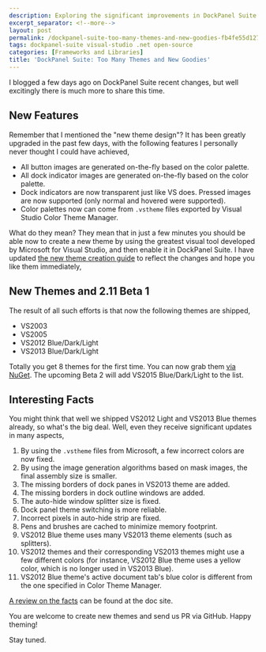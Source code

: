 ```yaml
---
description: Exploring the significant improvements in DockPanel Suite including new theme generation capabilities, on-the-fly image generation, and Visual Studio theme integration.
excerpt_separator: <!--more-->
layout: post
permalink: /dockpanel-suite-too-many-themes-and-new-goodies-fb4fe55d127e
tags: dockpanel-suite visual-studio .net open-source
categories: [Frameworks and Libraries]
title: 'DockPanel Suite: Too Many Themes and New Goodies'
---
```

I blogged a few days ago on DockPanel Suite recent changes, but well excitingly there is much more to share this time.
<!--more-->

## New Features

Remember that I mentioned the "new theme design"? It has been greatly upgraded in the past few days, with the following features I personally never thought I could have achieved,

* All button images are generated on-the-fly based on the color palette.
* All dock indicator images are generated on-the-fly based on the color palette.
* Dock indicators are now transparent just like VS does.
Pressed images are now supported (only normal and hovered were supported).
* Color palettes now can come from `.vstheme` files exported by Visual Studio Color Theme Manager.

What do they mean? They mean that in just a few minutes you should be able now to create a new theme by using the greatest visual tool developed by Microsoft for Visual Studio, and then enable it in DockPanel Suite. I have updated [the new theme creation guide](http://docs.dockpanelsuite.com/themes/creating-new-theme.html) to reflect the changes and hope you like them immediately,

## New Themes and 2.11 Beta 1

The result of all such efforts is that now the following themes are shipped,

* VS2003
* VS2005
* VS2012 Blue/Dark/Light
* VS2013 Blue/Dark/Light

Totally you get 8 themes for the first time. You can now grab them [via NuGet](https://www.nuget.org/packages/DockPanelSuite/2.11.0-beta1). The upcoming Beta 2 will add VS2015 Blue/Dark/Light to the list.

## Interesting Facts

You might think that well we shipped VS2012 Light and VS2013 Blue themes already, so what's the big deal. Well, even they receive significant updates in many aspects,

1. By using the `.vstheme` files from Microsoft, a few incorrect colors are now fixed.
1. By using the image generation algorithms based on mask images, the final assembly size is smaller.
1. The missing borders of dock panes in VS2013 theme are added.
1. The missing borders in dock outline windows are added.
1. The auto-hide window splitter size is fixed.
1. Dock panel theme switching is more reliable.
1. Incorrect pixels in auto-hide strip are fixed.
1. Pens and brushes are cached to minimize memory footprint.
1. VS2012 Blue theme uses many VS2013 theme elements (such as splitters).
1. VS2012 themes and their corresponding VS2013 themes might use a few different colors (for instance, VS2012 Blue theme uses a yellow color, which is no longer used in VS2013 Blue).
1. VS2012 Blue theme's active document tab's blue color is different from the one specified in Color Theme Manager.

[A review on the facts](http://docs.dockpanelsuite.com/themes/review.html) can be found at the doc site.

You are welcome to create new themes and send us PR via GitHub. Happy theming!

Stay tuned.
